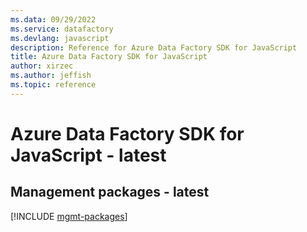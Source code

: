 ```yaml
---
ms.data: 09/29/2022
ms.service: datafactory
ms.devlang: javascript
description: Reference for Azure Data Factory SDK for JavaScript
title: Azure Data Factory SDK for JavaScript
author: xirzec
ms.author: jeffish
ms.topic: reference
---
```

# Azure Data Factory SDK for JavaScript - latest

## Management packages - latest
[!INCLUDE [mgmt-packages](data-factory-mgmt-index.md)]